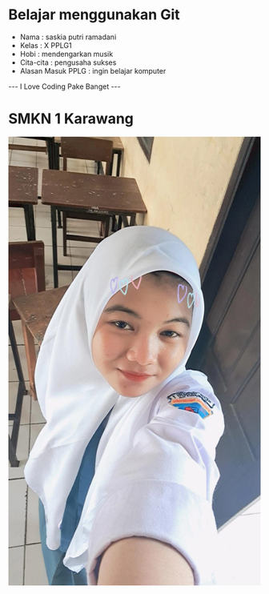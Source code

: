 # Belajar menggunakan Git

- Nama              : saskia putri ramadani
- Kelas             : X PPLG1
- Hobi              : mendengarkan musik
- Cita-cita         : pengusaha sukses
- Alasan Masuk PPLG : ingin belajar komputer

--- I Love Coding Pake Banget ---

# SMKN 1 Karawang
![Neskar](img/fotoaku.jpg)